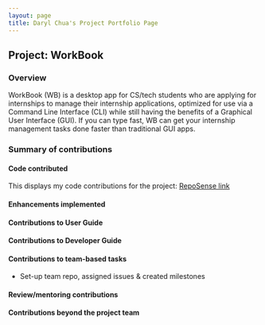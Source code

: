 ```yaml
---
layout: page
title: Daryl Chua's Project Portfolio Page
---
```


## Project: WorkBook

### Overview

WorkBook (WB) is a desktop app for CS/tech students who are applying for internships to manage their internship applications, optimized for use via a Command Line Interface (CLI) while still having the benefits of a Graphical User Interface (GUI). If you can type fast, WB can get your internship management tasks done faster than traditional GUI apps.

### Summary of contributions

#### Code contributed
This displays my code contributions for the project: [RepoSense link](https://nus-cs2103-ay2223s1.github.io/tp-dashboard/?search=rylzxc&breakdown=true)

#### Enhancements implemented

#### Contributions to User Guide

#### Contributions to Developer Guide

#### Contributions to team-based tasks

* Set-up team repo, assigned issues & created milestones 

#### Review/mentoring contributions

#### Contributions beyond the project team

